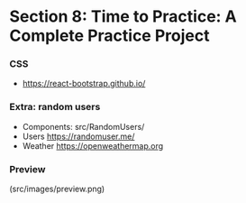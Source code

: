 # Section 8: Time to Practice: A Complete Practice Project

### CSS
- https://react-bootstrap.github.io/

### Extra: random users
- Components: src/RandomUsers/
- Users https://randomuser.me/
- Weather https://openweathermap.org

### Preview
(src/images/preview.png)